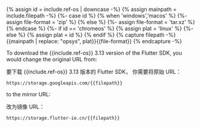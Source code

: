 
{% assign id = include.ref-os | downcase -%}
{% assign mainpath = include.filepath -%}
{%- case id %}
{% when 'windows','macos' %}
{%- assign file-format = 'zip' %}
{% else %}
{%- assign file-format = 'tar.xz' %}
{% endcase %}
{%- if id == 'chromeos' %}
{% assign plat = 'linux' %}
{%- else %}
{% assign plat = id %}
{% endif %}
{% capture filepath -%}{{mainpath | replace: "opsys", plat}}{{file-format}} {% endcapture -%}

To download the {{include.ref-os}} 3.13 version of the Flutter SDK,
you would change the original URL from:

要下载 {{include.ref-os}} 3.13 版本的 Flutter SDK，
你需要将原始 URL：

```console
https://storage.googleapis.com/{{filepath}}
```

to the mirror URL:

改为镜像 URL：

```console
https://storage.flutter-io.cn/{{filepath}}
```
